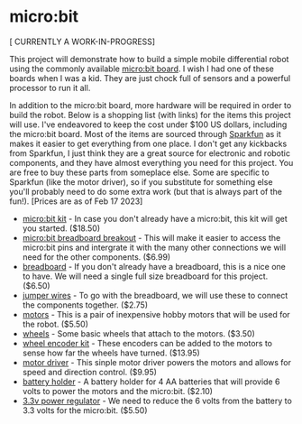 # micro:bit
[ CURRENTLY A WORK-IN-PROGRESS]

This project will demonstrate how to build a simple mobile differential robot using the
commonly available [micro:bit board](https://microbit.org/). I wish I had one of these
boards when I was a kid. They are just chock full of sensors and a powerful processor
to run it all.

In addition to the micro:bit board, more hardware will be required in order to build the
robot. Below is a shopping list (with links) for the items this project will use. I've
endeavored to keep the cost under $100 US dollars, including the micro:bit board. Most
of the items are sourced through [Sparkfun](https://www.sparkfun.com/) as it makes it
easier to get everything from one place. I don't get any kickbacks from Sparkfun, I
just think they are a great source for electronic and robotic components, and they
have almost everything you need for this project. You are free to buy these parts from
someplace else. Some are specific to Sparkfun (like the motor driver), so if you
substitute for something else you'll probably need to do some extra work (but that is
always part of the fun!). [Prices are as of Feb 17 2023]

- [micro:bit kit](https://www.sparkfun.com/products/17288) - In case you don't already
  have a micro:bit, this kit will get you started. ($18.50)
- [micro:bit breadboard breakout](https://www.amazon.com/gp/product/B08HZBRGWN) - This
  will make it easier to access the micro:bit pins and intergrate it with the many other
  connections we will need for the other components. ($6.99)
- [breadboard](https://www.sparkfun.com/products/12615) - If you don't already have a
  breadboard, this is a nice one to have. We will need a single full size breadboard
  for this project. ($6.50)
- [jumper wires](https://www.sparkfun.com/products/14284) - To go with the breadboard,
  we will use these to connect the components together. ($2.75)
- [motors](https://www.sparkfun.com/products/13302) - This is a pair of inexpensive
  hobby motors that will be used for the robot. ($5.50)
- [wheels](https://www.sparkfun.com/products/13259) - Some basic wheels that attach to
  the motors. ($3.50)
- [wheel encoder kit](https://www.sparkfun.com/products/12629) - These encoders can
  be added to the motors to sense how far the wheels have turned. ($13.95)
- [motor driver](https://www.sparkfun.com/products/14450) - This sinple motor driver
  powers the motors and allows for speed and direction control. ($9.95)
- [battery holder](https://www.sparkfun.com/products/12083) - A battery holder for 4
  AA batteries that will provide 6 volts to power the motors and the micro:bit.
  ($2.10)
- [3.3v power regulator](https://www.sparkfun.com/products/18356) - We need to reduce
  the 6 volts from the battery to 3.3 volts for the micro:bit. ($5.50)
